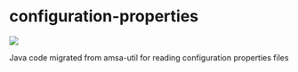# configuration-properties
<a href="https://github.com/davidmoten/configuration-properties/actions/workflows/ci.yml"><img src="https://github.com/davidmoten/configuration-properties/actions/workflows/ci.yml/badge.svg"/></a><br/>

Java code migrated from amsa-util for reading configuration properties files
